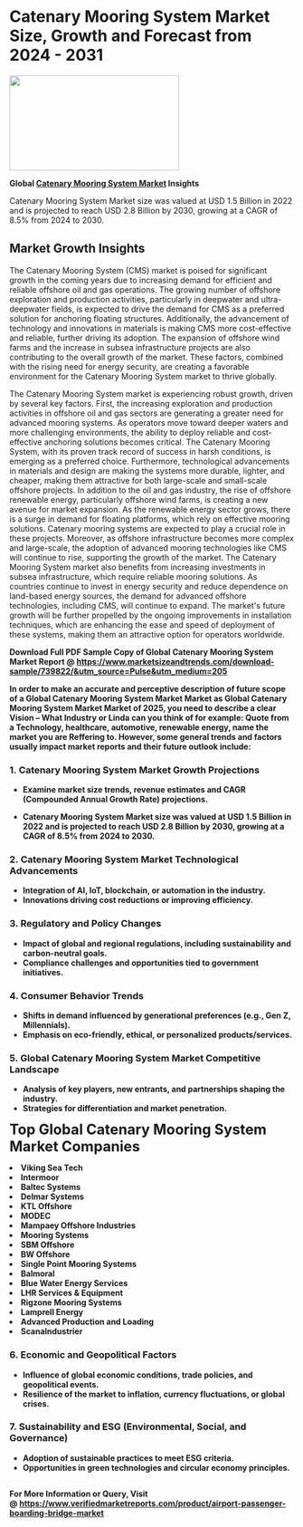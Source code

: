 <H1>Catenary Mooring System Market Size, Growth and Forecast from 2024 - 2031</H1><img class="aligncenter size-medium wp-image-584254" src="https://thirdeyenews.in/wp-content/uploads/2024/09/Global-Market-Research-300x168.jpeg" alt="" width="300" height="168" /><p><strong>Global&nbsp;<a href="https://www.marketsizeandtrends.com/download-sample/739822/&amp;utm_source=Pulse&amp;utm_medium=205">Catenary Mooring System Market</a> Insights</strong></p><p>Catenary Mooring System Market size was valued at USD 1.5 Billion in 2022 and is projected to reach USD 2.8 Billion by 2030, growing at a CAGR of 8.5% from 2024 to 2030.</p><p><h2>Market Growth Insights</h2> <p>The Catenary Mooring System (CMS) market is poised for significant growth in the coming years due to increasing demand for efficient and reliable offshore oil and gas operations. The growing number of offshore exploration and production activities, particularly in deepwater and ultra-deepwater fields, is expected to drive the demand for CMS as a preferred solution for anchoring floating structures. Additionally, the advancement of technology and innovations in materials is making CMS more cost-effective and reliable, further driving its adoption. The expansion of offshore wind farms and the increase in subsea infrastructure projects are also contributing to the overall growth of the market. These factors, combined with the rising need for energy security, are creating a favorable environment for the Catenary Mooring System market to thrive globally.</p> <p><strong></strong></p> <p>The Catenary Mooring System market is experiencing robust growth, driven by several key factors. First, the increasing exploration and production activities in offshore oil and gas sectors are generating a greater need for advanced mooring systems. As operators move toward deeper waters and more challenging environments, the ability to deploy reliable and cost-effective anchoring solutions becomes critical. The Catenary Mooring System, with its proven track record of success in harsh conditions, is emerging as a preferred choice. Furthermore, technological advancements in materials and design are making the systems more durable, lighter, and cheaper, making them attractive for both large-scale and small-scale offshore projects. In addition to the oil and gas industry, the rise of offshore renewable energy, particularly offshore wind farms, is creating a new avenue for market expansion. As the renewable energy sector grows, there is a surge in demand for floating platforms, which rely on effective mooring solutions. Catenary mooring systems are expected to play a crucial role in these projects. Moreover, as offshore infrastructure becomes more complex and large-scale, the adoption of advanced mooring technologies like CMS will continue to rise, supporting the growth of the market. The Catenary Mooring System market also benefits from increasing investments in subsea infrastructure, which require reliable mooring solutions. As countries continue to invest in energy security and reduce dependence on land-based energy sources, the demand for advanced offshore technologies, including CMS, will continue to expand. The market's future growth will be further propelled by the ongoing improvements in installation techniques, which are enhancing the ease and speed of deployment of these systems, making them an attractive option for operators worldwide.</p> <p><strong></p><p><span class=""><strong>Download Full PDF Sample Copy of Global Catenary Mooring System Market Report</strong> @ <a href="https://www.marketsizeandtrends.com/download-sample/739822/&amp;utm_source=Pulse&amp;utm_medium=205" target="_blank">https://www.marketsizeandtrends.com/download-sample/739822/&amp;utm_source=Pulse&amp;utm_medium=205</a></span></p><p>In order to make an accurate and perceptive description of future scope of a Global&nbsp;Catenary Mooring System Market Market as Global&nbsp;Catenary Mooring System Market Market of 2025, you need to describe a clear Vision &ndash; What Industry or Linda can you think of for example: Quote from a Technology, healthcare, automotive, renewable energy, name the market you are Reffering to. However, some general trends and factors usually impact market reports and their future outlook include:</p><h3>1.&nbsp;<strong>Catenary Mooring System Market Growth Projections</strong></h3><ul><li>Examine market size trends, revenue estimates and CAGR (Compounded Annual Growth Rate) projections.</li><li><p>Catenary Mooring System Market size was valued at USD 1.5 Billion in 2022 and is projected to reach USD 2.8 Billion by 2030, growing at a CAGR of 8.5% from 2024 to 2030.</p></li></ul><h3>2.&nbsp;<strong>Catenary Mooring System Market Technological Advancements</strong></h3><ul><li>Integration of AI, IoT, blockchain, or automation in the industry.</li><li>Innovations driving cost reductions or improving efficiency.</li></ul><h3>3.&nbsp;<strong>Regulatory and Policy Changes</strong></h3><ul><li>Impact of global and regional regulations, including sustainability and carbon-neutral goals.</li><li>Compliance challenges and opportunities tied to government initiatives.</li></ul><h3>4.&nbsp;<strong>Consumer Behavior Trends</strong></h3><ul><li>Shifts in demand influenced by generational preferences (e.g., Gen Z, Millennials).</li><li>Emphasis on eco-friendly, ethical, or personalized products/services.</li></ul><h3>5.&nbsp;<strong>Global Catenary Mooring System Market Competitive Landscape</strong></h3><ul><li>Analysis of key players, new entrants, and partnerships shaping the industry.</li><li>Strategies for differentiation and market penetration.</li></ul><p data-pm-slice="1 1 []"><span style="color: inherit; font-family: inherit; font-size: 25px;">Top Global Catenary Mooring System Market Companies</span></p><div class="" data-test-id=""><p><li>Viking Sea Tech</li><li> Intermoor</li><li> Baltec Systems</li><li> Delmar Systems</li><li> KTL Offshore</li><li> MODEC</li><li> Mampaey Offshore Industries</li><li> Mooring Systems</li><li> SBM Offshore</li><li> BW Offshore</li><li> Single Point Mooring Systems</li><li> Balmoral</li><li> Blue Water Energy Services</li><li> LHR Services & Equipment</li><li> Rigzone Mooring Systems</li><li> Lamprell Energy</li><li> Advanced Production and Loading</li><li> Scanalndustrier</li></p></div><h3>6.&nbsp;<strong>Economic and Geopolitical Factors</strong></h3><ul><li>Influence of global economic conditions, trade policies, and geopolitical events.</li><li>Resilience of the market to inflation, currency fluctuations, or global crises.</li></ul><h3>7.&nbsp;<strong>Sustainability and ESG (Environmental, Social, and Governance)</strong></h3><ul><li>Adoption of sustainable practices to meet ESG criteria.</li><li>Opportunities in green technologies and circular economy principles.</li></ul><h2><strong style="font-size: 14px;">For More Information or Query, Visit @&nbsp;</strong><a style="background-color: #ffffff; font-size: 14px;" href="https://www.marketsizeandtrends.com/report/catenary-mooring-system-market/" target="_blank">https://www.verifiedmarketreports.com/product/airport-passenger-boarding-bridge-market</a></h2>
